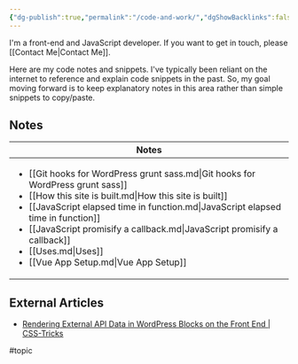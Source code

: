 ```yaml
---
{"dg-publish":true,"permalink":"/code-and-work/","dgShowBacklinks":false}
---
```



I'm a front-end and JavaScript developer. If you want to get in touch, please [[Contact Me\|Contact Me]].

Here are my code notes and snippets. I've typically been reliant on the internet to reference and explain code snippets in the past. So, my goal moving forward is to keep explanatory notes in this area rather than simple snippets to copy/paste.

## Notes

| Notes                                                                                                                                                                                                                                                                                                                                                                                                             |
| ----------------------------------------------------------------------------------------------------------------------------------------------------------------------------------------------------------------------------------------------------------------------------------------------------------------------------------------------------------------------------------------------------------------- |
| <ul><li>[[Git hooks for WordPress grunt sass.md\\|Git hooks for WordPress grunt sass]]</li><li>[[How this site is built.md\\|How this site is built]]</li><li>[[JavaScript elapsed time in function.md\\|JavaScript elapsed time in function]]</li><li>[[JavaScript promisify a callback.md\\|JavaScript promisify a callback]]</li><li>[[Uses.md\\|Uses]]</li><li>[[Vue App Setup.md\\|Vue App Setup]]</li></ul> |


## External Articles

- [Rendering External API Data in WordPress Blocks on the Front End | CSS-Tricks](https://css-tricks.com/rendering-external-api-data-in-wordpress-blocks-on-the-front-end/)


#topic 